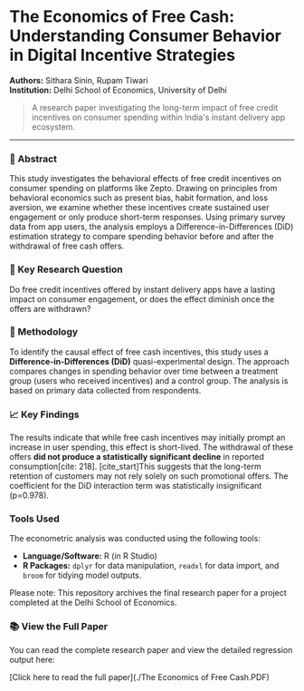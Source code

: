 # The Economics of Free Cash: Understanding Consumer Behavior in Digital Incentive Strategies

**Authors:** Sithara Sinin, Rupam Tiwari  
**Institution:** Delhi School of Economics, University of Delhi 

> A research paper investigating the long-term impact of free credit incentives on consumer spending within India's instant delivery app ecosystem.

---

### 📄 Abstract

This study investigates the behavioral effects of free credit incentives on consumer spending on platforms like Zepto. Drawing on principles from behavioral economics such as present bias, habit formation, and loss aversion, we examine whether these incentives create sustained user engagement or only produce short-term responses. Using primary survey data from app users, the analysis employs a Difference-in-Differences (DiD) estimation strategy to compare spending behavior before and after the withdrawal of free cash offers.

### 🎯 Key Research Question

Do free credit incentives offered by instant delivery apps have a lasting impact on consumer engagement, or does the effect diminish once the offers are withdrawn?

### 🔬 Methodology

To identify the causal effect of free cash incentives, this study uses a **Difference-in-Differences (DiD)** quasi-experimental design. The approach compares changes in spending behavior over time between a treatment group (users who received incentives) and a control group. The analysis is based on primary data collected from respondents.

### 📈 Key Findings

The results indicate that while free cash incentives may initially prompt an increase in user spending, this effect is short-lived. The withdrawal of these offers **did not produce a statistically significant decline** in reported consumption[cite: 218]. [cite_start]This suggests that the long-term retention of customers may not rely solely on such promotional offers. The coefficient for the DiD interaction term was statistically insignificant (p=0.978).

###  Tools Used

The econometric analysis was conducted using the following tools:
* **Language/Software:** R (in R Studio) 
* **R Packages:** `dplyr` for data manipulation, `readxl` for data import, and `broom` for tidying model outputs.


Please note: This repository archives the final research paper for a project completed at the Delhi School of Economics. 

### 📚 View the Full Paper

You can read the complete research paper and view the detailed regression output here:

[Click here to read the full paper](./The Economics of Free Cash.PDF)
